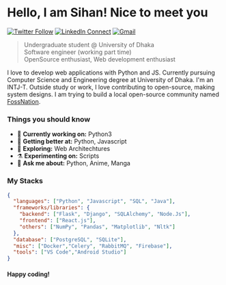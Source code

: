 # Hello, I am Sihan! Nice to meet you

[![Twitter Follow](https://img.shields.io/badge/dynamic/json.svg?color=222244&labelColor=000000&logo=twitter&logoColor=f5f7fe&label=&query=%24[0].followers_count&url=https%3A%2F%2Fcdn.syndication.twimg.com%2Fwidgets%2Ffollowbutton%2Finfo.json%3Fscreen_names%3DSihanTawsik&suffix=%20Followers)](https://twitter.com/SihanTawsik)
[![LinkedIn Connect](https://img.shields.io/badge/%20-Connect-black?color=222244&labelColor=000000&logo=linkedin&logoColor=f5f7fe)](https://www.linkedin.com/in/sihan-tawsik/)
[![Gmail](https://img.shields.io/badge/%20-Send%20Mail-black?color=222244&labelColor=000000&logo=gmail&logoColor=f5f7fe)](mailto:sihantawsik@gmail.com?subject=From%20GitHub&&body=Hi,%20there.%20Found%20you%20on%20GitHub!%20Let's%20talk%20about...)

> Undergraduate student @ University of Dhaka <br/>
> Software engineer (working part time) <br/>
> OpenSource enthusiast, Web development enthusiast

I love to develop web applications with Python and JS. Currently pursuing Computer Science and Engineering degree at University of Dhaka. I'm an INTJ-T. Outside study or work, I love contributing to open-source, making system designs. I am trying to build a local open-source community named [FossNation](https://www.facebook.com/groups/FOSSNation).

### Things you should know

- 🔭 <b>Currently working on:</b> Python3
- 🌱 <b>Getting better at:</b> Python, Javascript
- 🤔 <b>Exploring:</b> Web Architechtures
- ⚗️ <b>Experimenting on:</b> Scripts
- 💬 <b>Ask me about:</b> Python, Anime, Manga

### My Stacks

```json
{
  "languages": ["Python", "Javascript", "SQL", "Java"],
  "frameworks/libraries": {
    "backend": ["Flask", "Django", "SQLAlchemy", "Node.Js"],
    "frontend": ["React.js"],
    "others": ["NumPy", "Pandas", "Matplotlib", "Nltk"]
  },
  "database": ["PostgreSQL", "SQLite"],
  "misc": ["Docker","Celery", "RabbitMQ", "Firebase"],
  "tools": ["VS Code","Android Studio"]
}
```

#### Happy coding!
